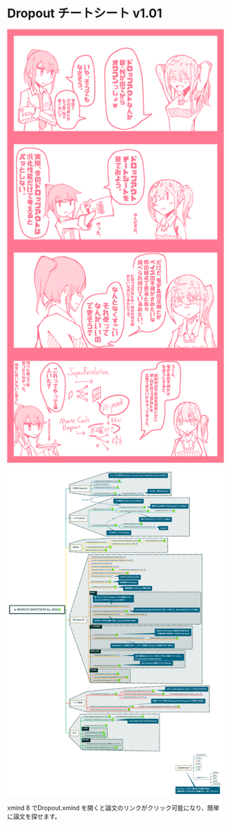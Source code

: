 # Dropout チートシート v1.01

<img src="comic.png"></img>

<img src="DropoutCheatSheet_v1_01.png"></img>

xmind 8 でDropout.xmind を開くと論文のリンクがクリック可能になり、簡単に論文を探せます。
